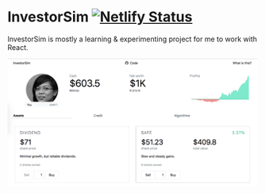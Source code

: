# InvestorSim [![Netlify Status](https://api.netlify.com/api/v1/badges/7863dabc-c093-4ae0-bd1d-7080125aab07/deploy-status)](https://app.netlify.com/sites/investorsim/deploys)
InvestorSim is mostly a learning & experimenting project for me to work with React.

<img src="screenshot.png?raw=true" title="InvestorSim" alt="InvestorSim screenshot">

